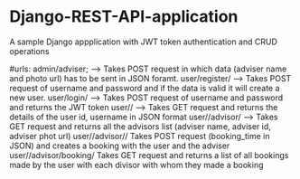 # Django-REST-API-application
A sample Django appplication with JWT token authentication and CRUD operations

#urls:
 admin/adviser; --> Takes POST request in which data (adviser name and photo url) has to be sent in JSON foramt.
 user/register/ --> Takes POST request of username and password and if the data is valid it will create a new user.
 user/login/    --> Takes POST request of username and password and returns the JWT token 
 user/<id>/     --> Takes GET request and returns the details of the user id, username in JSON format
 user/<id>/advisor/ --> Takes GET request and returns all the advisors list (adviser name, adviser id, adviser phot url)
 user/<id>/advisor/<adviser-id>/ Takes POST request (booking_time in JSON) and creates a booking with the user and the adviser
 user/<id>/advisor/booking/ Takes GET request and returns a list of all bookings made by the user with each divisor with whom they made a booking

 
